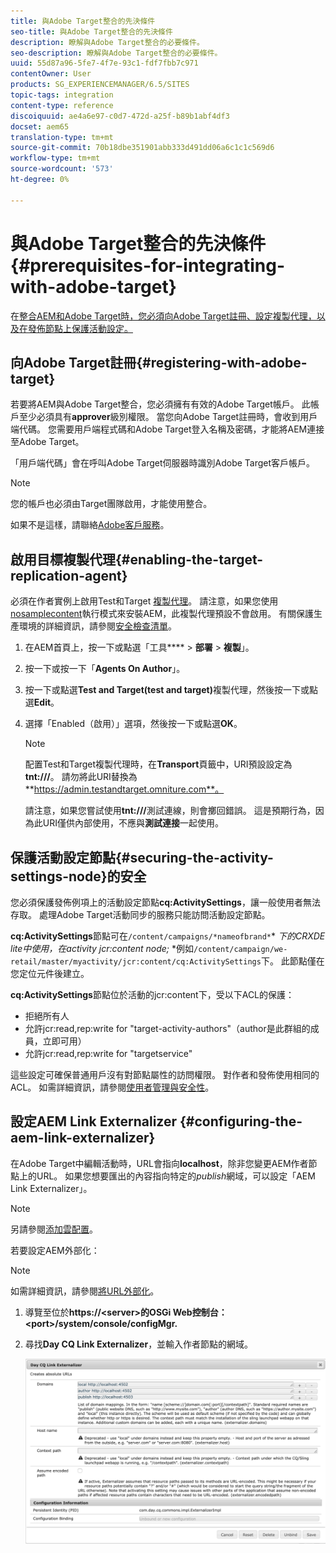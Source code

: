 ```yaml
---
title: 與Adobe Target整合的先決條件
seo-title: 與Adobe Target整合的先決條件
description: 瞭解與Adobe Target整合的必要條件。
seo-description: 瞭解與Adobe Target整合的必要條件。
uuid: 55d87a96-5fe7-4f7e-93c1-fdf7fbb7c971
contentOwner: User
products: SG_EXPERIENCEMANAGER/6.5/SITES
topic-tags: integration
content-type: reference
discoiquuid: ae4a6e97-c0d7-472d-a25f-b89b1abf4df3
docset: aem65
translation-type: tm+mt
source-git-commit: 70b18dbe351901abb333d491dd06a6c1c1c569d6
workflow-type: tm+mt
source-wordcount: '573'
ht-degree: 0%

---
```



# 與Adobe Target整合的先決條件{#prerequisites-for-integrating-with-adobe-target}

在[整合AEM和Adobe Target時，您必須向Adobe Target註冊、設定複製代理，以及在發佈節點上保護活動設定。](/help/sites-administering/target.md)

## 向Adobe Target註冊{#registering-with-adobe-target}

若要將AEM與Adobe Target整合，您必須擁有有效的Adobe Target帳戶。 此帳戶至少必須具有&#x200B;**approver**&#x200B;級別權限。 當您向Adobe Target註冊時，會收到用戶端代碼。 您需要用戶端程式碼和Adobe Target登入名稱及密碼，才能將AEM連接至Adobe Target。

「用戶端代碼」會在呼叫Adobe Target伺服器時識別Adobe Target客戶帳戶。

>[!NOTE]
>
>您的帳戶也必須由Target團隊啟用，才能使用整合。
>
>如果不是這樣，請聯絡[Adobe客戶服務](https://docs.adobe.com/content/help/en/target/using/cmp-resources-and-contact-information.html)。

## 啟用目標複製代理{#enabling-the-target-replication-agent}

必須在作者實例上啟用Test和Target [複製代理](/help/sites-deploying/replication.md)。 請注意，如果您使用[nosamplecontent](/help/sites-deploying/configure-runmodes.md#using-samplecontent-and-nosamplecontent)執行模式來安裝AEM，此複製代理預設不會啟用。 有關保護生產環境的詳細資訊，請參閱[安全檢查清單](/help/sites-administering/security-checklist.md)。

1. 在AEM首頁上，按一下或點選「工具&#x200B;**** > **部署** > **複製**」。
1. 按一下或按一下「**Agents On Author**」。
1. 按一下或點選&#x200B;**Test and Target(test and target)**&#x200B;複製代理，然後按一下或點選&#x200B;**Edit**。
1. 選擇「Enabled（啟用）」選項，然後按一下或點選&#x200B;**OK**。

   >[!NOTE]
   >
   >配置Test和Target複製代理時，在&#x200B;**Transport**&#x200B;頁籤中，URI預設設定為&#x200B;**tnt:///**。 請勿將此URI替換為&#x200B;**https://admin.testandtarget.omniture.com**。
   >
   >請注意，如果您嘗試使用&#x200B;**tnt:///**&#x200B;測試連線，則會擲回錯誤。 這是預期行為，因為此URI僅供內部使用，不應與&#x200B;**測試連接**&#x200B;一起使用。

## 保護活動設定節點{#securing-the-activity-settings-node}的安全

您必須保護發佈例項上的活動設定節點&#x200B;**cq:ActivitySettings**，讓一般使用者無法存取。 處理Adobe Target活動同步的服務只能訪問活動設定節點。

**cq:ActivitySettings**&#x200B;節點可在`/content/campaigns/*nameofbrand*`* *下的CRXDE lite中使用，在activity jcr:content node;* *例如`/content/campaign/we-retail/master/myactivity/jcr:content/cq:ActivitySettings`下。 此節點僅在您定位元件後建立。

**cq:ActivitySettings**&#x200B;節點位於活動的jcr:content下，受以下ACL的保護：

* 拒絕所有人
* 允許jcr:read,rep:write for &quot;target-activity-authors&quot;（author是此群組的成員，立即可用）
* 允許jcr:read,rep:write for &quot;targetservice&quot;

這些設定可確保普通用戶沒有對節點屬性的訪問權限。 對作者和發佈使用相同的ACL。 如需詳細資訊，請參閱[使用者管理與安全性](/help/sites-administering/security.md)。

## 設定AEM Link Externalizer {#configuring-the-aem-link-externalizer}

在Adobe Target中編輯活動時，URL會指向&#x200B;**localhost**，除非您變更AEM作者節點上的URL。 如果您想要匯出的內容指向特定的&#x200B;*publish*&#x200B;網域，可以設定「AEM Link Externalizer」。

>[!NOTE]
>
>另請參閱[添加雲配置](/help/sites-administering/experience-fragments-target.md#add-the-cloud-configuration)。

若要設定AEM外部化：

>[!NOTE]
>
>如需詳細資訊，請參閱[將URL外部化](/help/sites-developing/externalizer.md)。

1. 導覽至位於&#x200B;**https://&lt;server>的OSGi Web控制台：&lt;port>/system/console/configMgr.**
1. 尋找&#x200B;**Day CQ Link Externalizer**，並輸入作者節點的網域。

   ![chlimage_1-120](assets/aem-externalizer-01.png)

